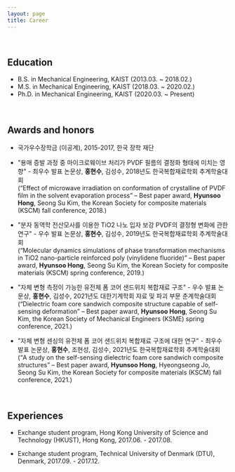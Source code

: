 ```yaml
---
layout: page
title: Career
---
```


<!-- 
---
layout: page
title: Career
permalink: /career/
show_meta: true
# imagefeature path is relative to images/ directory.
imagefeature: emoji.png
published: true
description: "About example.com...."
category: views
comments: false
mathjax: false
noindex: false
sitemap:
    priority: 0.7
    changefreq: 'monthly'
    lastmod: 2016-02-13
# tags will be used as html meta keywords.    
tags:
  - "foo boo"
  - "city tx"
---
-->

<br/>


## Education

- B.S. in Mechanical Engineering, KAIST (2013.03. ~ 2018.02.)
- M.S. in Mechanical Engineering, KAIST (2018.03. ~ 2020.02.)
- Ph.D. in Mechanical Engineering, KAIST (2020.03. ~ Present)
  
  
  
<br>

## Awards and honors

- 국가우수장학금 (이공계), 2015-2017, 한국 장학 재단

- "용매 증발 과정 중 마이크로웨이브 처리가 PVDF 필름의 결정화 형태에 미치는 영향" - 최우수 발표 논문상, **홍현수**, 김성수, 2018년도 한국복합재료학회 추계학술대회
<br>(“Effect of microwave irradiation on conformation of crystalline of PVDF film in the solvent evaporation process” – Best paper award, **Hyunsoo Hong**, Seong Su Kim, the Korean Society for composite materials (KSCM) fall conference, 2018.)

- "분자 동역학 전산모사를 이용한 TiO2 나노 입자 보강 PVDF의 결정형 변화에 관한 연구" - 우수 발표 논문상, **홍현수**, 김성수, 2019년도 한국복합재료학회 추계학술대회
<br>(“Molecular dynamics simulations of phase transformation mechanisms in TiO2 nano-particle reinforced poly (vinylidene fluoride)” – Best paper award, **Hyunsoo Hong**, Seong Su Kim, the Korean Society for composite materials (KSCM) spring conference, 2019.)

- "자체 변형 측정이 가능한 유전체 폼 코어 샌드위치 복합재료 구조" - 우수 발표 논문상, **홍현수**, 김성수, 2021년도 대한기계학회 쟈료 및 파괴 부문 춘계학술대회
<br>(“Dielectric foam core sandwich composite structure capable of self-sensing deformation” – Best paper award, **Hyunsoo Hong**, Seong Su Kim, the Korean Society of Mechanical Engineers (KSME) spring conference, 2021.)

- "자체 변형 센싱의 유전체 폼 코어 샌드위치 복합재료 구조에 대한 연구" - 최우수 발표 논문상, **홍현수**, 조현성, 김성수, 2021년도 한국복합재료학회 추계학술대회
<br>(“A study on the self-sensing dielectric foam core sandwich composite structures” – Best paper award, **Hyunsoo Hong**, Hyeongseong Jo, Seong Su Kim, the Korean Society for composite materials (KSCM) fall conference, 2021.)


<br>

## Experiences

- Exchange student program, Hong Kong University of Science and Technology (HKUST), Hong Kong, 2017.06. - 2017.08.

- Exchange student program, Technical University of Denmark (DTU), Denmark, 2017.09. - 2017.12.



